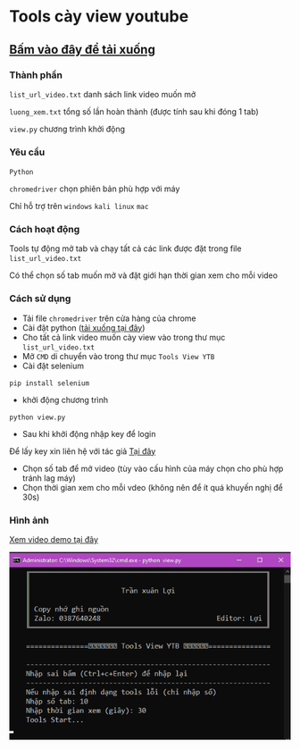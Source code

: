 # Tools cày view youtube 
## [Bấm vào đây để tải xuống](https://github.com/DauDau432/Tools-View-YTB/archive/refs/heads/main.zip)

### Thành phần 
`list_url_video.txt` danh sách link video muốn mở 

`luong_xem.txt` tổng số lần hoàn thành (được tính sau khi đóng 1 tab)

`view.py` chương trình khởi động

### Yêu cầu
`Python`

`chromedriver` chọn phiên bản phù hợp với máy 

Chỉ hỗ trợ trên `windows` `kali linux` `mac`

### Cách hoạt động 
Tools tự động mở tab và chạy tất cả các link được đặt trong file `list_url_video.txt`

Có thể chọn số tab muốn mở và đặt giới hạn thời gian xem cho mỗi video 

### Cách sử dụng
- Tải file `chromedriver` trên cửa hàng của chrome 
- Cài đặt python ([tải xuống tại đây](https://www.python.org/))
- Cho tất cả link video muốn cày view vào trong thư mục `list_url_video.txt`  
- Mở `CMD` di chuyển vào trong thư mục `Tools View YTB`
- Cài đặt selenium
```
pip install selenium
```
- khởi động chương trình 
```
python view.py
```
- Sau khi khởi động nhập key để login
 
Để lấy key xin liên hệ với tác giả [Tại đây](https://zalo.me/0387640248)
- Chọn số tab để mở video (tùy vào cấu hình của máy chọn cho phù hợp tránh lag máy)
- Chọn thời gian xem cho mỗi vdeo (không nên để ít quá khuyến nghị để 30s)

### Hình ảnh
[Xem video demo tại đây]()

<p align="center">
  <img src="https://github.com/DauDau432/Tools-View-YTB/blob/main/img/img.png">
</p>
